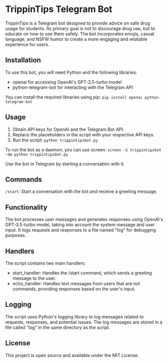#   TrippinTips Telegram Bot
TrippinTips is a Telegram bot designed to provide advice on safe drug usage for students. Its primary goal is not to discourage drug use, but to educate on how to use them safely. The bot incorporates emojis, casual language, and NSFW humor to create a more engaging and relatable experience for users.

##  Installation
To use this bot, you will need Python and the following libraries:

- openai for accessing OpenAI's GPT-3.5-turbo model
- python-telegram-bot for interacting with the Telegram API

You can install the required libraries using pip:
`pip install openai python-telegram-bot`

##  Usage
1.  Obtain API keys for OpenAI and the Telegram Bot API.
2.  Replace the placeholders <API KEY> in the script with your respective API keys.
3.  Run the script: `python trippintipsbot.py`

To run the bot as a daemon, you can use screen: `screen -S trippintipsbot -dm python trippintipsbot.py`

Use the bot in Telegram by starting a conversation with it.

##  Commands
`/start`: Start a conversation with the bot and receive a greeting message.

##  Functionality
The bot processes user messages and generates responses using OpenAI's GPT-3.5-turbo model, taking into account the system message and user input. It logs requests and responses to a file named "log" for debugging purposes.

##  Handlers
The script contains two main handlers:
- start_handler: Handles the /start command, which sends a greeting message to the user.
- echo_handler: Handles text messages from users that are not commands, providing responses based on the user's input.

##  Logging
The script uses Python's logging library to log messages related to requests, responses, and potential issues. The log messages are stored in a file called "log" in the same directory as the script.

##  License
This project is open source and available under the MIT License.
